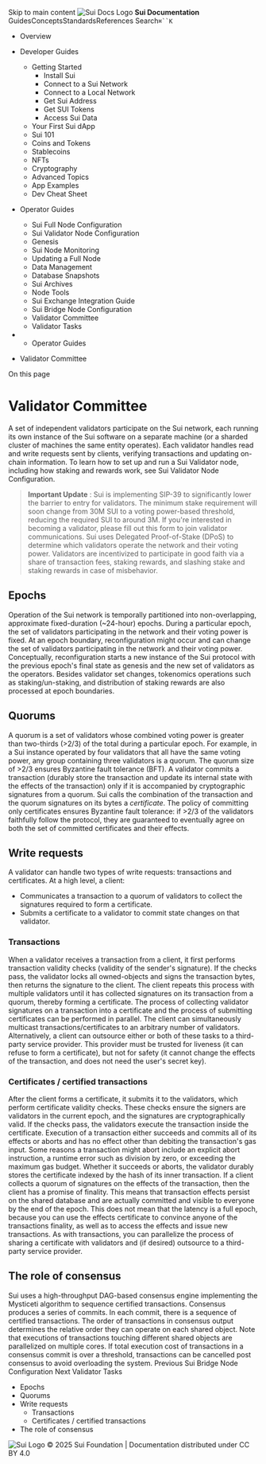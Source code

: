 Skip to main content
![Sui Docs Logo](https://docs.sui.io/img/sui-logo.svg)
**Sui Documentation**
GuidesConceptsStandardsReferences
Search`⌘``K`
  * Overview
  * Developer Guides
    * Getting Started
      * Install Sui
      * Connect to a Sui Network
      * Connect to a Local Network
      * Get Sui Address
      * Get SUI Tokens
      * Access Sui Data
    * Your First Sui dApp
    * Sui 101
    * Coins and Tokens
    * Stablecoins
    * NFTs
    * Cryptography
    * Advanced Topics
    * App Examples
    * Dev Cheat Sheet
  * Operator Guides
    * Sui Full Node Configuration
    * Sui Validator Node Configuration
    * Genesis
    * Sui Node Monitoring
    * Updating a Full Node
    * Data Management
    * Database Snapshots
    * Sui Archives
    * Node Tools
    * Sui Exchange Integration Guide
    * Sui Bridge Node Configuration
    * Validator Committee
    * Validator Tasks


  *   * Operator Guides
  * Validator Committee


On this page
# Validator Committee
A set of independent validators participate on the Sui network, each running its own instance of the Sui software on a separate machine (or a sharded cluster of machines the same entity operates). Each validator handles read and write requests sent by clients, verifying transactions and updating on-chain information.
To learn how to set up and run a Sui Validator node, including how staking and rewards work, see Sui Validator Node Configuration.
> **Important Update** : Sui is implementing SIP-39 to significantly lower the barrier to entry for validators. The minimum stake requirement will soon change from 30M SUI to a voting power-based threshold, reducing the required SUI to around 3M. If you're interested in becoming a validator, please fill out this form to join validator communications.
Sui uses Delegated Proof-of-Stake (DPoS) to determine which validators operate the network and their voting power. Validators are incentivized to participate in good faith via a share of transaction fees, staking rewards, and slashing stake and staking rewards in case of misbehavior.
## Epochs​
Operation of the Sui network is temporally partitioned into non-overlapping, approximate fixed-duration (~24-hour) epochs. During a particular epoch, the set of validators participating in the network and their voting power is fixed. At an epoch boundary, reconfiguration might occur and can change the set of validators participating in the network and their voting power. Conceptually, reconfiguration starts a new instance of the Sui protocol with the previous epoch's final state as genesis and the new set of validators as the operators. Besides validator set changes, tokenomics operations such as staking/un-staking, and distribution of staking rewards are also processed at epoch boundaries.
## Quorums​
A quorum is a set of validators whose combined voting power is greater than two-thirds (>2/3) of the total during a particular epoch. For example, in a Sui instance operated by four validators that all have the same voting power, any group containing three validators is a quorum.
The quorum size of >2/3 ensures Byzantine fault tolerance (BFT). A validator commits a transaction (durably store the transaction and update its internal state with the effects of the transaction) only if it is accompanied by cryptographic signatures from a quorum. Sui calls the combination of the transaction and the quorum signatures on its bytes a _certificate_. The policy of committing only certificates ensures Byzantine fault tolerance: if >2/3 of the validators faithfully follow the protocol, they are guaranteed to eventually agree on both the set of committed certificates and their effects.
## Write requests​
A validator can handle two types of write requests: transactions and certificates. At a high level, a client:
  * Communicates a transaction to a quorum of validators to collect the signatures required to form a certificate.
  * Submits a certificate to a validator to commit state changes on that validator.


### Transactions​
When a validator receives a transaction from a client, it first performs transaction validity checks (validity of the sender's signature). If the checks pass, the validator locks all owned-objects and signs the transaction bytes, then returns the signature to the client. The client repeats this process with multiple validators until it has collected signatures on its transaction from a quorum, thereby forming a certificate.
The process of collecting validator signatures on a transaction into a certificate and the process of submitting certificates can be performed in parallel. The client can simultaneously multicast transactions/certificates to an arbitrary number of validators. Alternatively, a client can outsource either or both of these tasks to a third-party service provider. This provider must be trusted for liveness (it can refuse to form a certificate), but not for safety (it cannot change the effects of the transaction, and does not need the user's secret key).
### Certificates / certified transactions​
After the client forms a certificate, it submits it to the validators, which perform certificate validity checks. These checks ensure the signers are validators in the current epoch, and the signatures are cryptographically valid. If the checks pass, the validators execute the transaction inside the certificate. Execution of a transaction either succeeds and commits all of its effects or aborts and has no effect other than debiting the transaction's gas input. Some reasons a transaction might abort include an explicit abort instruction, a runtime error such as division by zero, or exceeding the maximum gas budget. Whether it succeeds or aborts, the validator durably stores the certificate indexed by the hash of its inner transaction.
If a client collects a quorum of signatures on the effects of the transaction, then the client has a promise of finality. This means that transaction effects persist on the shared database and are actually committed and visible to everyone by the end of the epoch. This does not mean that the latency is a full epoch, because you can use the effects certificate to convince anyone of the transactions finality, as well as to access the effects and issue new transactions. As with transactions, you can parallelize the process of sharing a certificate with validators and (if desired) outsource to a third-party service provider.
## The role of consensus​
Sui uses a high-throughput DAG-based consensus engine implementing the Mysticeti algorithm to sequence certified transactions. Consensus produces a series of commits. In each commit, there is a sequence of certified transactions.
The order of transactions in consensus output determines the relative order they can operate on each shared object. Note that executions of transactions touching different shared objects are parallelized on multiple cores.
If total execution cost of transactions in a consensus commit is over a threshold, transactions can be cancelled post consensus to avoid overloading the system.
Previous
Sui Bridge Node Configuration
Next
Validator Tasks
  * Epochs
  * Quorums
  * Write requests
    * Transactions
    * Certificates / certified transactions
  * The role of consensus


![Sui Logo](https://docs.sui.io/img/sui-logo-footer.svg)
© 2025 Sui Foundation | Documentation distributed under CC BY 4.0
